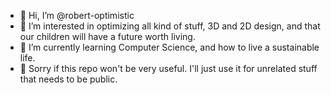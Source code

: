 - 👋 Hi, I’m @robert-optimistic
- 👀 I’m interested in optimizing all kind of stuff, 3D and 2D design, and that our children will have a future worth living.
- 🌱 I’m currently learning Computer Science, and how to live a sustainable life.
- 🤷 Sorry if this repo won't be very useful. I'll just use it for unrelated stuff that needs to be public.

<!-- - 💞️ I’m looking to collaborate on ... -->
<!-- - 📫 How to reach me ... -->

<!---
robert-optimistic/robert-optimistic is a ✨ special ✨ repository because its `README.md` (this file) appears on your GitHub profile.
You can click the Preview link to take a look at your changes.
--->
